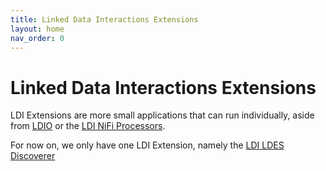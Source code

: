 ```yaml
---
title: Linked Data Interactions Extensions
layout: home
nav_order: 0
---
```


# Linked Data Interactions Extensions
LDI Extensions are more small applications that can run individually, aside from [LDIO](./../_ldio) or the [LDI NiFi Processors](./../_ldi-nifi).

For now on, we only have one LDI Extension, namely the [LDI LDES Discoverer](./ldes-discoverer.md)